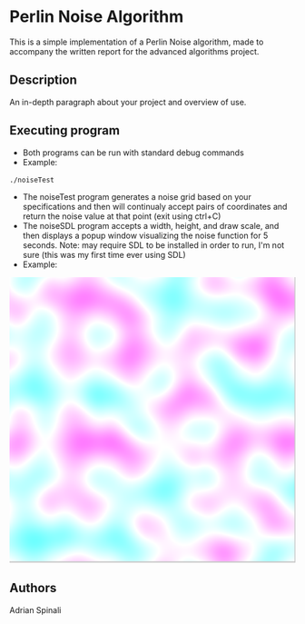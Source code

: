 # Perlin Noise Algorithm

This is a simple implementation of a Perlin Noise algorithm, made to accompany the written report for the advanced algorithms project.

## Description

An in-depth paragraph about your project and overview of use.

## Executing program

* Both programs can be run with standard debug commands
* Example:
```
./noiseTest
```
* The noiseTest program generates a noise grid based on your specifications and then will continualy accept pairs of coordinates and return the noise value at that point (exit using ctrl+C)
* The noiseSDL program accepts a width, height, and draw scale, and then displays a popup window visualizing the noise function for 5 seconds. Note: may require SDL to be installed in order to run, I'm not sure (this was my first time ever using SDL)
* Example:

![NoiseOutput](./exampleOutput.png)

## Authors

Adrian Spinali
